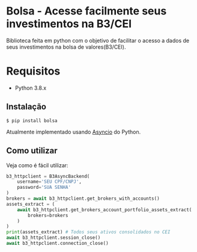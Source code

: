 # Bolsa - Acesse facilmente seus investimentos na B3/CEI
Biblioteca feita em python com o objetivo de facilitar o acesso a dados de seus investimentos na bolsa de valores(B3/CEI).

# Requisitos
 - Python 3.8.x

## Instalação
```
$ pip install bolsa
```
Atualmente implementado usando [Asyncio](https://docs.python.org/3/library/asyncio.html) do Python.

## Como utilizar
Veja como é fácil utilizar:
```python
b3_httpclient = B3AsyncBackend(
    username='SEU CPF/CNPJ',
    password='SUA SENHA'
)
brokers = await b3_httpclient.get_brokers_with_accounts()
assets_extract = (
    await b3_httpclient.get_brokers_account_portfolio_assets_extract(
        brokers=brokers
    )
)
print(assets_extract) # Todos seus ativos consolidados no CEI
await b3_httpclient.session_close()
await b3_httpclient.connection_close()
```
